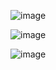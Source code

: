 ![image](https://github.com/flowykk/AdventureGame/assets/71427624/b75c82d8-9b1d-490c-a63b-06ff645274f7)

![image](https://github.com/flowykk/AdventureGame/assets/71427624/8475c558-12da-4e1f-81da-135c5482c8e1)

![image](https://github.com/flowykk/AdventureGame/assets/71427624/ab200a1b-ca56-4dca-85ee-41f29702b3ac)
